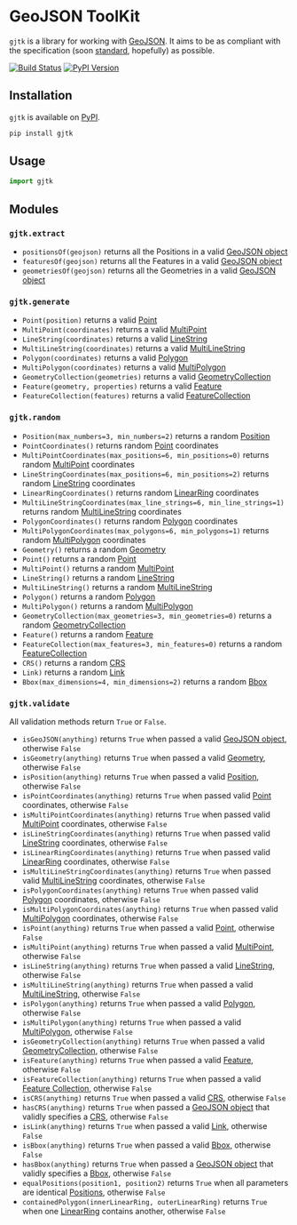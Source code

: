 # GeoJSON ToolKit

`gjtk` is a library for working with [GeoJSON](http://geojson.org/).
It aims to be as compliant with the specification (soon [standard](https://github.com/geojson/draft-geojson), hopefully) as possible.

[![Build Status](https://img.shields.io/codeship/68395630-1c40-0133-3824-627b75fb3d39/master.svg)](https://codeship.com/projects/94661)
[![PyPI Version](https://img.shields.io/pypi/v/gjtk.svg)](https://pypi.python.org/pypi/gjtk)

## Installation

`gjtk` is available on [PyPI](https://pypi.python.org/pypi/gjtk).

``` sh
pip install gjtk
```

## Usage

``` python
import gjtk
```

## Modules

### `gjtk.extract`

* `positionsOf(geojson)` returns all the Positions in a valid [GeoJSON object](http://geojson.org/geojson-spec.html#geojson-objects)
* `featuresOf(geojson)` returns all the Features in a valid [GeoJSON object](http://geojson.org/geojson-spec.html#geojson-objects)
* `geometriesOf(geojson)` returns all the Geometries in a valid [GeoJSON object](http://geojson.org/geojson-spec.html#geojson-objects)

### `gjtk.generate`

* `Point(position)` returns a valid [Point](http://geojson.org/geojson-spec.html#point)
* `MultiPoint(coordinates)` returns a valid [MultiPoint](http://geojson.org/geojson-spec.html#multipoint)
* `LineString(coordinates)` returns a valid [LineString](http://geojson.org/geojson-spec.html#linestring)
* `MultiLineString(coordinates)` returns a valid [MultiLineString](http://geojson.org/geojson-spec.html#multilinestring)
* `Polygon(coordinates)` returns a valid [Polygon](http://geojson.org/geojson-spec.html#polygon)
* `MultiPolygon(coordinates)` returns a valid [MultiPolygon](http://geojson.org/geojson-spec.html#multipolygon)
* `GeometryCollection(geometries)` returns a valid [GeometryCollection](http://geojson.org/geojson-spec.html#geometry-collection)
* `Feature(geometry, properties)` returns a valid [Feature](http://geojson.org/geojson-spec.html#feature-objects)
* `FeatureCollection(features)` returns a valid [FeatureCollection](http://geojson.org/geojson-spec.html#feature-collection-objects)

### `gjtk.random`

* `Position(max_numbers=3, min_numbers=2)` returns a random [Position](http://geojson.org/geojson-spec.html#positions)
* `PointCoordinates()` returns random [Point](http://geojson.org/geojson-spec.html#point) coordinates
* `MultiPointCoordinates(max_positions=6, min_positions=0)` returns random [MultiPoint](http://geojson.org/geojson-spec.html#multipoint) coordinates
* `LineStringCoordinates(max_positions=6, min_positions=2)` returns random [LineString](http://geojson.org/geojson-spec.html#linestring) coordinates
* `LinearRingCoordinates()` returns random [LinearRing](http://geojson.org/geojson-spec.html#linestring) coordinates
* `MultiLineStringCoordinates(max_line_strings=6, min_line_strings=1)` returns random [MultiLineString](http://geojson.org/geojson-spec.html#multilinestring) coordinates
* `PolygonCoordinates()` returns random [Polygon](http://geojson.org/geojson-spec.html#polygon) coordinates
* `MultiPolygonCoordinates(max_polygons=6, min_polygons=1)` returns random [MultiPolygon](http://geojson.org/geojson-spec.html#multipolygon) coordinates
* `Geometry()` returns a random [Geometry](http://geojson.org/geojson-spec.html#geometry-objects)
* `Point()` returns a random [Point](http://geojson.org/geojson-spec.html#point)
* `MultiPoint()` returns a random [MultiPoint](http://geojson.org/geojson-spec.html#multipoint)
* `LineString()` returns a random [LineString](http://geojson.org/geojson-spec.html#linestring)
* `MultiLineString()` returns a random [MultiLineString](http://geojson.org/geojson-spec.html#multilinestring)
* `Polygon()` returns a random [Polygon](http://geojson.org/geojson-spec.html#polygon)
* `MultiPolygon()` returns a random [MultiPolygon](http://geojson.org/geojson-spec.html#multipolygon)
* `GeometryCollection(max_geometries=3, min_geometries=0)` returns a random [GeometryCollection](http://geojson.org/geojson-spec.html#geometry-collection)
* `Feature()` returns a random [Feature](http://geojson.org/geojson-spec.html#feature-objects)
* `FeatureCollection(max_features=3, min_features=0)` returns a random [FeatureCollection](http://geojson.org/geojson-spec.html#feature-collection-objects)
* `CRS()` returns a random [CRS](http://geojson.org/geojson-spec.html#coordinate-reference-system-objects)
* `Link)` returns a random [Link](http://geojson.org/geojson-spec.html#link-objects)
* `Bbox(max_dimensions=4, min_dimensions=2)` returns a random [Bbox](http://geojson.org/geojson-spec.html#bounding-boxes)

### `gjtk.validate`

All validation methods return `True` or `False`.

* `isGeoJSON(anything)` returns `True` when passed a valid [GeoJSON object](http://geojson.org/geojson-spec.html#geojson-objects), otherwise `False`
* `isGeometry(anything)` returns `True` when passed a valid [Geometry](http://geojson.org/geojson-spec.html#geometry-objects), otherwise `False`
* `isPosition(anything)` returns `True` when passed a valid [Position](http://geojson.org/geojson-spec.html#positions), otherwise `False`
* `isPointCoordinates(anything)` returns `True` when passed valid [Point](http://geojson.org/geojson-spec.html#point) coordinates, otherwise `False`
* `isMultiPointCoordinates(anything)` returns `True` when passed valid [MultiPoint](http://geojson.org/geojson-spec.html#multipoint) coordinates, otherwise `False`
* `isLineStringCoordinates(anything)` returns `True` when passed valid [LineString](http://geojson.org/geojson-spec.html#linestring) coordinates, otherwise `False`
* `isLinearRingCoordinates(anything)` returns `True` when passed valid [LinearRing](http://geojson.org/geojson-spec.html#linestring) coordinates, otherwise `False`
* `isMultiLineStringCoordinates(anything)` returns `True` when passed valid [MultiLineString](http://geojson.org/geojson-spec.html#multilinestring) coordinates, otherwise `False`
* `isPolygonCoordinates(anything)` returns `True` when passed valid [Polygon](http://geojson.org/geojson-spec.html#polygon) coordinates, otherwise `False`
* `isMultiPolygonCoordinates(anything)` returns `True` when passed valid [MultiPolygon](http://geojson.org/geojson-spec.html#multipolygon) coordinates, otherwise `False`
* `isPoint(anything)` returns `True` when passed a valid [Point](http://geojson.org/geojson-spec.html#point), otherwise `False`
* `isMultiPoint(anything)` returns `True` when passed a valid [MultiPoint](http://geojson.org/geojson-spec.html#multipoint), otherwise `False`
* `isLineString(anything)` returns `True` when passed a valid [LineString](http://geojson.org/geojson-spec.html#linestring), otherwise `False`
* `isMultiLineString(anything)` returns `True` when passed a valid [MultiLineString](http://geojson.org/geojson-spec.html#multilinestring), otherwise `False`
* `isPolygon(anything)` returns `True` when passed a valid [Polygon](http://geojson.org/geojson-spec.html#polygon), otherwise `False`
* `isMultiPolygon(anything)` returns `True` when passed a valid [MultiPolygon](http://geojson.org/geojson-spec.html#multipolygon), otherwise `False`
* `isGeometryCollection(anything)` returns `True` when passed a valid [GeometryCollection](http://geojson.org/geojson-spec.html#geometry-collection), otherwise `False`
* `isFeature(anything)` returns `True` when passed a valid [Feature](http://geojson.org/geojson-spec.html#feature-objects), otherwise `False`
* `isFeatureCollection(anything)` returns `True` when passed a valid [Feature Collection](http://geojson.org/geojson-spec.html#feature-collection-objects), otherwise `False`
* `isCRS(anything)` returns `True` when passed a valid [CRS](http://geojson.org/geojson-spec.html#coordinate-reference-system-objects), otherwise `False`
* `hasCRS(anything)` returns `True` when passed a [GeoJSON object](http://geojson.org/geojson-spec.html#geojson-objects) that validly specifies a [CRS](http://geojson.org/geojson-spec.html#coordinate-reference-system-objects), otherwise `False`
* `isLink(anything)` returns `True` when passed a valid [Link](http://geojson.org/geojson-spec.html#link-objects), otherwise `False`
* `isBbox(anything)` returns `True` when passed a valid [Bbox](http://geojson.org/geojson-spec.html#bounding-boxes), otherwise `False`
* `hasBbox(anything)` returns `True` when passed a [GeoJSON object](http://geojson.org/geojson-spec.html#geojson-objects) that validly specifies a [Bbox](http://geojson.org/geojson-spec.html#bounding-boxes), otherwise `False`
* `equalPositions(position1, position2)` returns `True` when all parameters are identical [Positions](http://geojson.org/geojson-spec.html#positions), otherwise `False`
* `containedPolygon(innerLinearRing, outerLinearRing)` returns `True` when one [LinearRing](http://geojson.org/geojson-spec.html#linestring) contains another, otherwise `False`
